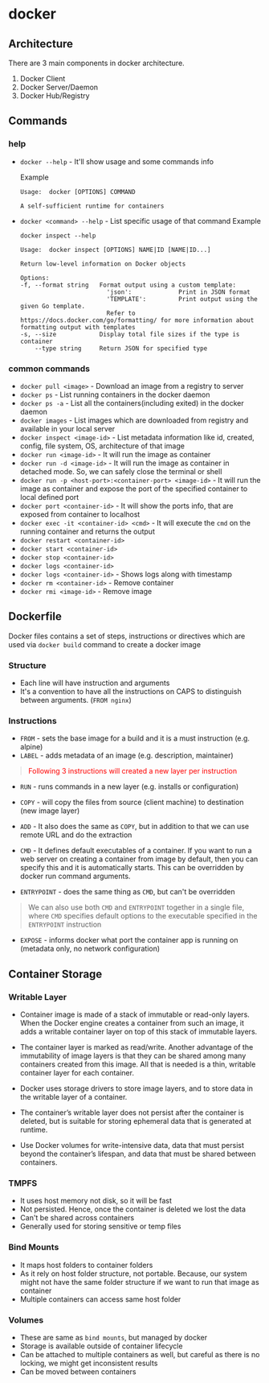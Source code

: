 # docker

## Architecture

There are 3 main components in docker architecture.

1. Docker Client
2. Docker Server/Daemon
3. Docker Hub/Registry

## Commands

### help

- `docker --help` - It'll show usage and some commands info

    Example
    ```
    Usage:  docker [OPTIONS] COMMAND

    A self-sufficient runtime for containers
    ```

- `docker <command> --help` - List specific usage of that command
Example
    ```
    docker inspect --help

    Usage:  docker inspect [OPTIONS] NAME|ID [NAME|ID...]

    Return low-level information on Docker objects

    Options:
    -f, --format string   Format output using a custom template:
                            'json':             Print in JSON format
                            'TEMPLATE':         Print output using the given Go template.
                            Refer to https://docs.docker.com/go/formatting/ for more information about formatting output with templates
    -s, --size            Display total file sizes if the type is container
        --type string     Return JSON for specified type
    ```

### common commands

- `docker pull <image>` - Download an image from a registry to server
- `docker ps` - List running containers in the docker daemon
- `docker ps -a` - List all the containers(including exited) in the docker daemon
- `docker images` - List images which are downloaded from registry and available in your local server
- `docker inspect <image-id>` - List metadata information like id, created, config, file system, OS, architecture of that image
- `docker run <image-id>` - It will run the image as container
- `docker run -d <image-id>` - It will run the image as container in detached mode. So, we can safely close the terminal or shell
- `docker run -p <host-port>:<container-port> <image-id>` - It will run the image as container and expose the port of the specified container to local defined port
- `docker port <container-id>` - It will show the ports info, that are exposed from container to localhost
- `docker exec -it <container-id> <cmd>` - It will execute the `cmd` on the running container and returns the output
- `docker restart <container-id>`
- `docker start <container-id>`
- `docker stop <container-id>`
- `docker logs <container-id>`
- `docker logs <container-id>` - Shows logs along with timestamp
- `docker rm <container-id>` - Remove container
- `docker rmi <image-id>` - Remove image

## Dockerfile

Docker files contains a set of steps, instructions or directives which are used via `docker build` command to create a docker image

### Structure

- Each line will have instruction and arguments
- It's a convention to have all the instructions on CAPS to distinguish between arguments. (`FROM nginx`)

### Instructions

- `FROM` - sets the base image for a build and it is a must instruction (e.g. alpine)
- `LABEL` - adds metadata of an image (e.g. description, maintainer)

> <p style="color:red"> Following 3 instructions will created a new layer per instruction </p>

- `RUN` - runs commands in a new layer (e.g. installs or configuration)
- `COPY` - will copy the files from source (client machine) to destination (new image layer)
- `ADD` - It also does the same as `COPY`, but in addition to that we can use remote URL and do the extraction

- `CMD` - It defines default executables of a container. If you want to run a web server on creating a container from image by default, then you can specify this and it is automatically starts. This can be overridden by docker run command arguments.

- `ENTRYPOINT` - does the same thing as `CMD`, but can't be overridden

> We can also use both `CMD` and `ENTRYPOINT` together in a single file, where `CMD` specifies default options to the executable specified in the `ENTRYPOINT` instruction

- `EXPOSE` - informs docker what port the container app is running on (metadata only, no network configuration)


## Container Storage

### Writable Layer

- Container image is made of a stack of immutable or read-only layers. When the Docker engine creates a container from such an image, it adds a writable container layer on top of this stack of immutable layers.

- The container layer is marked as read/write. Another advantage of the immutability of image layers is that they can be shared among many containers created from this image. All that is needed is a thin, writable container layer for each container.

- Docker uses storage drivers to store image layers, and to store data in the writable layer of a container.

- The container’s writable layer does not persist after the container is deleted, but is suitable for storing ephemeral data that is generated at runtime.

- Use Docker volumes for write-intensive data, data that must persist beyond the container’s lifespan, and data that must be shared between containers.

### TMPFS

- It uses host memory not disk, so it will be fast
- Not persisted. Hence, once the container is deleted we lost the data
- Can't be shared across containers
- Generally used for storing sensitive or temp files

### Bind Mounts

- It maps host folders to container folders
- As it rely on host folder structure, not portable. Because, our system might not have the same folder structure if we want to run that image as container
- Multiple containers can access same host folder

### Volumes

- These are same as `bind mounts`, but managed by docker
- Storage is available outside of container lifecycle
- Can be attached to multiple containers as well, but careful as there is no locking, we might get inconsistent results
- Can be moved between containers
